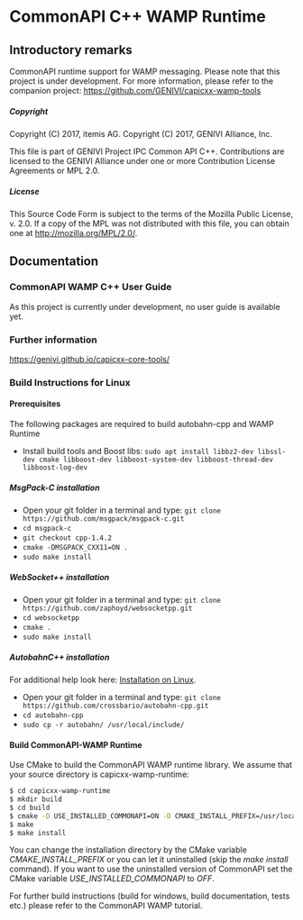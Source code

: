 # CommonAPI C++ WAMP Runtime

## Introductory remarks

CommonAPI runtime support for WAMP messaging. Please note that this project is under development.
For more information, please refer to the companion project: https://github.com/GENIVI/capicxx-wamp-tools

##### Copyright
Copyright (C) 2017, itemis AG.
Copyright (C) 2017, GENIVI Alliance, Inc.

This file is part of GENIVI Project IPC Common API C++.
Contributions are licensed to the GENIVI Alliance under
one or more Contribution License Agreements or MPL 2.0.

##### License
This Source Code Form is subject to the terms of the Mozilla Public License, v. 2.0.
If a copy of the MPL was not distributed with this file, you can obtain one at http://mozilla.org/MPL/2.0/.


## Documentation

### CommonAPI WAMP C++ User Guide
As this project is currently under development, no user guide is available yet.

### Further information
https://genivi.github.io/capicxx-core-tools/

### Build Instructions for Linux

#### Prerequisites
The following packages are required to build autobahn-cpp and WAMP Runtime

- Install build tools and Boost libs: `sudo apt install libbz2-dev libssl-dev cmake libboost-dev libboost-system-dev libboost-thread-dev libboost-log-dev`

##### MsgPack-C installation
- Open your git folder in a terminal and type: `git clone https://github.com/msgpack/msgpack-c.git`
- `cd msgpack-c`
- `git checkout cpp-1.4.2`
- `cmake -DMSGPACK_CXX11=ON .`
- `sudo make install`

##### WebSocket++ installation
- Open your git folder in a terminal and type: `git clone https://github.com/zaphoyd/websocketpp.git`
- `cd websocketpp`
- `cmake .`
- `sudo make install`

##### AutobahnC++ installation
For additional help look here: [Installation on Linux](https://github.com/crossbario/autobahn-cpp).
- Open your git folder in a terminal and type: `git clone https://github.com/crossbario/autobahn-cpp.git`
- `cd autobahn-cpp`
- `sudo cp -r autobahn/ /usr/local/include/`

#### Build CommonAPI-WAMP Runtime

Use CMake to build the CommonAPI WAMP runtime library. We assume that your source directory is capicxx-wamp-runtime:

```bash
$ cd capicxx-wamp-runtime
$ mkdir build
$ cd build
$ cmake -D USE_INSTALLED_COMMONAPI=ON -D CMAKE_INSTALL_PREFIX=/usr/local ..
$ make
$ make install
```

You can change the installation directory by the CMake variable _CMAKE_INSTALL_PREFIX_
or you can let it uninstalled (skip the _make install_ command).
If you want to use the uninstalled version of CommonAPI set the CMake variable
_USE_INSTALLED_COMMONAPI_ to _OFF_.

For further build instructions (build for windows, build documentation, tests etc.)
please refer to the CommonAPI WAMP tutorial.
